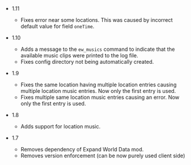 - 1.11
  - Fixes error near some locations. This was caused by incorrect default value for field `oneTime`.

- 1.10
  - Adds a message to the `ew_musics` command to indicate that the available music clips were printed to the log file.
  - Fixes config directory not being automatically created.

- 1.9
  - Fixes the same location having multiple location entries causing multiple location music entries. Now only the first entry is used.
  - Fixes multiple same location music entries causing an error. Now only the first entry is used.

- 1.8
  - Adds support for location music.

- 1.7
  - Removes dependency of Expand World Data mod.
  - Removes version enforcement (can be now purely used client side)
